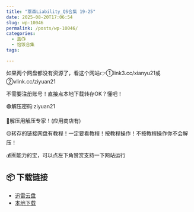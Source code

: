 ```yaml
---
title: "覃森Liability_QS合集 19-25"
date: 2025-08-20T17:06:54
slug: wp-10046
permalink: /posts/wp-10046/
categories:
  - 盖📺
  - 恰饭合集
tags:

---
```


如果两个网盘都没有资源了，看这个网站👉①link3.cc/xianyu21或②vlink.cc/ziyuan21

不需要注册账号！直接点本地下载转存OK？懂吧！

🟢解压密码:ziyuan21

🔵解压用解压专家！(应用商店有)

🟡转存的链接网盘有教程！一定要看教程！按教程操作！不按教程操作你不会解压！

💰🈶能力的宝，可以点左下角赞赏支持一下网站运行

## 📦 下载链接
- [迅雷云盘](https://blziyuan21.com/pay-download/10046?key=d5ebde3078&down_id=0)
- [本地下载](https://blziyuan21.com/pay-download/10046?key=d5ebde3078&down_id=1)

